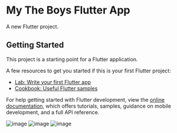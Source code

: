 # My The Boys Flutter App

A new Flutter project.

## Getting Started

This project is a starting point for a Flutter application.

A few resources to get you started if this is your first Flutter project:

- [Lab: Write your first Flutter app](https://docs.flutter.dev/get-started/codelab)
- [Cookbook: Useful Flutter samples](https://docs.flutter.dev/cookbook)

For help getting started with Flutter development, view the
[online documentation](https://docs.flutter.dev/), which offers tutorials,
samples, guidance on mobile development, and a full API reference.


![image](https://github.com/HaroldMart/The_Boys_Flutter_App/assets/93040571/12ce36c8-0777-4da3-88d8-48e2eba4446c)
![image](https://github.com/HaroldMart/The_Boys_Flutter_App/assets/93040571/a2401af2-de87-484e-8aa6-15ee11a0beed)
![image](https://github.com/HaroldMart/The_Boys_Flutter_App/assets/93040571/ede14649-23c6-455a-8fa6-90e4438c2ec9)
